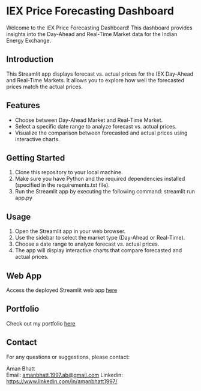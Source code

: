 # IEX Price Forecasting Dashboard

Welcome to the IEX Price Forecasting Dashboard! This dashboard provides insights into the Day-Ahead and Real-Time Market data for the Indian Energy Exchange.

## Introduction

This Streamlit app displays forecast vs. actual prices for the IEX Day-Ahead and Real-Time Markets. It allows you to explore how well the forecasted prices match the actual prices.

## Features

- Choose between Day-Ahead Market and Real-Time Market.
- Select a specific date range to analyze forecast vs. actual prices.
- Visualize the comparison between forecasted and actual prices using interactive charts.

## Getting Started

1. Clone this repository to your local machine.
2. Make sure you have Python and the required dependencies installed (specified in the requirements.txt file).
3. Run the Streamlit app by executing the following command: streamlit run app.py

## Usage

1. Open the Streamlit app in your web browser.
2. Use the sidebar to select the market type (Day-Ahead or Real-Time).
3. Choose a date range to analyze forecast vs. actual prices.
4. The app will display interactive charts that compare forecasted and actual prices.

## Web App

Access the deployed Streamlit web app [here](https://iex-app.streamlit.app/)

## Portfolio

Check out my portfolio [here](https://amanbhatt97.github.io/portfolio/)

## Contact

For any questions or suggestions, please contact:

Aman Bhatt  
Email: amanbhatt.1997.ab@gmail.com
Linkedin: https://www.linkedin.com/in/amanbhatt1997/
